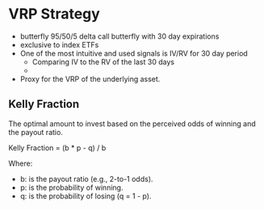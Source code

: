 # VRP Strategy

* butterfly 95/50/5 delta call butterfly with 30 day expirations
* exclusive to index ETFs
* One of the most intuitive and used signals is IV/RV for 30 day period
  * Comparing IV to the RV of the last 30 days
  * 
* Proxy for the VRP of the underlying asset.

## Kelly Fraction 

The optimal amount to invest based on the perceived odds of winning and the payout ratio.

Kelly Fraction = (b * p - q) / b

Where:
* b: is the payout ratio (e.g., 2-to-1 odds).
* p: is the probability of winning.
* q: is the probability of losing (q = 1 - p).